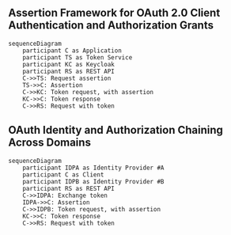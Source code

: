 ## Assertion Framework for OAuth 2.0 Client Authentication and Authorization Grants
```mermaid
sequenceDiagram
    participant C as Application
    participant TS as Token Service
    participant KC as Keycloak
    participant RS as REST API
    C->>TS: Request assertion
    TS->>C: Assertion
    C->>KC: Token request, with assertion
    KC->>C: Token response
    C->>RS: Request with token
```

## OAuth Identity and Authorization Chaining Across Domains

```mermaid
sequenceDiagram
    participant IDPA as Identity Provider #A
    participant C as Client
    participant IDPB as Identity Provider #B
    participant RS as REST API
    C->>IDPA: Exchange token
    IDPA->>C: Assertion
    C->>IDPB: Token request, with assertion
    KC->>C: Token response
    C->>RS: Request with token
```
